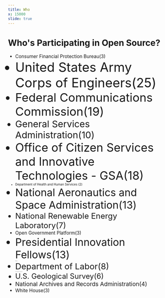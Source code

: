 ```yaml
---
title: Who
x: 15000
slide: true
---
```


# Who's Participating in Open Source?

<ul class="tags">
<li class="tag" style="font-size: 1.09em">Consumer Financial Protection Bureau<span class="count">(3)</span></li>
<li class="tag" style="font-size: 3em">United States Army Corps of Engineers<span class="count">(25)</span></li>
<li class="tag" style="font-size: 2.75em">Federal Communications Commission<span class="count">(19)</span></li>
<li class="tag" style="font-size: 2.17em">General Services Administration<span class="count">(10)</span></li>
<li class="tag" style="font-size: 2.7em">Office of Citizen Services and Innovative Technologies - GSA<span class="count">(18)</span></li>
<li class="tag" style="font-size: 0.72em">Department of Health and Human Services <span class="count">(2)</span></li>
<li class="tag" style="font-size: 2.41em">National Aeronautics and Space Administration<span class="count">(13)</span></li>
<li class="tag" style="font-size: 1.85em">National Renewable Energy Laboratory<span class="count">(7)</span></li>
<li class="tag" style="font-size: 1.09em">Open Government Platform<span class="count">(3)</span></li>
<li class="tag" style="font-size: 2.41em">Presidential Innovation Fellows<span class="count">(13)</span></li>
<li class="tag" style="font-size: 0.1em">USA.gov<span class="count">(1)</span></li>
<li class="tag" style="font-size: 1.97em">Department of Labor<span class="count">(8)</span></li>
<li class="tag" style="font-size: 0.1em">Environmental Protection Agency<span class="count">(1)</span></li>
<li class="tag" style="font-size: 1.71em">U.S. Geological Survey<span class="count">(6)</span></li>
<li class="tag" style="font-size: 1.35em">National Archives and Records Administration<span class="count">(4)</span></li>
<li class="tag" style="font-size: 1.09em">White House<span class="count">(3)</span></li>
</ul>